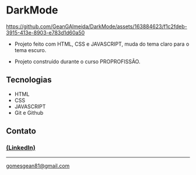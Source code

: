 # DarkMode

https://github.com/GeanGAlmeida/DarkMode/assets/163884623/f1c2fdeb-3915-413e-8903-e783d1d60a50


- Projeto feito com HTML, CSS e JAVASCRIPT, muda do tema claro para o tema escuro.

 - Projeto construído durante o curso PROPROFISSÃO.

## Tecnologias

- HTML
- CSS
- JAVASCRIPT
- Git e Github

## Contato
### [(LinkedIn)](https://www.linkedin.com/in/gean-almeida/)
-----
gomesgean81@gmail.com
